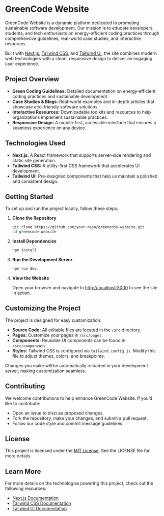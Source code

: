 # GreenCode Website

GreenCode Website is a dynamic platform dedicated to promoting sustainable software development. Our mission is to educate developers, students, and tech enthusiasts on energy-efficient coding practices through comprehensive guidelines, real-world case studies, and interactive resources.

Built with [Next.js](https://nextjs.org), [Tailwind CSS](https://tailwindcss.com), and [Tailwind UI](https://tailwindui.com), the site combines modern web technologies with a clean, responsive design to deliver an engaging user experience.

## Project Overview

- **Green Coding Guidelines:** Detailed documentation on energy-efficient coding practices and sustainable development.
- **Case Studies & Blogs:** Real-world examples and in-depth articles that showcase eco-friendly software solutions.
- **Interactive Resources:** Downloadable toolkits and resources to help organizations implement sustainable practices.
- **Responsive Design:** A mobile-first, accessible interface that ensures a seamless experience on any device.

## Technologies Used

- **Next.js:** A React framework that supports server-side rendering and static site generation.
- **Tailwind CSS:** A utility-first CSS framework that accelerates UI development.
- **Tailwind UI:** Pre-designed components that help us maintain a polished and consistent design.

## Getting Started

To set up and run the project locally, follow these steps:

1. **Clone the Repository**

   ```bash
   git clone https://github.com/your-repo/greencode-website.git
   cd greencode-website
   ```

2. **Install Dependencies**

   ```bash
   npm install
   ```

3. **Run the Development Server**

   ```bash
   npm run dev
   ```

4. **View the Website**

   Open your browser and navigate to [http://localhost:3000](http://localhost:3000) to see the site in action.

## Customizing the Project

The project is designed for easy customization:

- **Source Code:** All editable files are located in the `/src` directory.
- **Pages:** Customize your pages in `/src/pages`.
- **Components:** Reusable UI components can be found in `/src/components`.
- **Styles:** Tailwind CSS is configured via `tailwind.config.js`. Modify this file to adjust themes, colors, and breakpoints.

Changes you make will be automatically reloaded in your development server, making customization seamless.

## Contributing

We welcome contributions to help enhance GreenCode Website. If you’d like to contribute:

- Open an issue to discuss proposed changes.
- Fork the repository, make your changes, and submit a pull request.
- Follow our code style and commit message guidelines.

## License

This project is licensed under the [MIT License](LICENSE). See the LICENSE file for more details.

## Learn More

For more details on the technologies powering this project, check out the following resources:

- [Next.js Documentation](https://nextjs.org/docs)
- [Tailwind CSS Documentation](https://tailwindcss.com/docs)
- [Tailwind UI Documentation](https://tailwindui.com)
